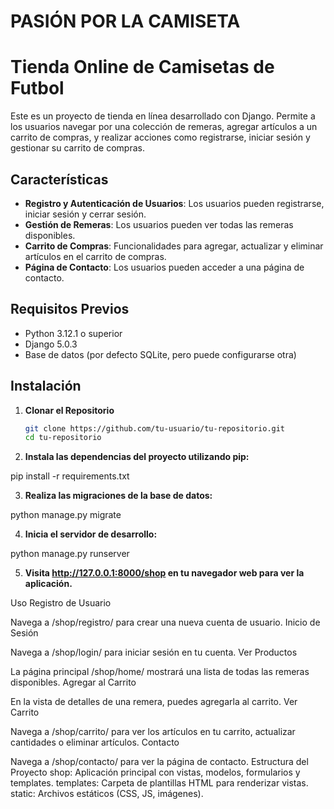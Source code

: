 # PASIÓN POR LA CAMISETA
# Tienda Online de Camisetas de Futbol

Este es un proyecto de tienda en línea desarrollado con Django. Permite a los usuarios navegar por una colección de remeras, agregar artículos a un carrito de compras, y realizar acciones como registrarse, iniciar sesión y gestionar su carrito de compras.

## Características

- **Registro y Autenticación de Usuarios**: Los usuarios pueden registrarse, iniciar sesión y cerrar sesión.
- **Gestión de Remeras**: Los usuarios pueden ver todas las remeras disponibles.
- **Carrito de Compras**: Funcionalidades para agregar, actualizar y eliminar artículos en el carrito de compras.
- **Página de Contacto**: Los usuarios pueden acceder a una página de contacto.

## Requisitos Previos

- Python 3.12.1 o superior
- Django 5.0.3
- Base de datos (por defecto SQLite, pero puede configurarse otra)

## Instalación


1. **Clonar el Repositorio**

   ```bash
   git clone https://github.com/tu-usuario/tu-repositorio.git
   cd tu-repositorio

2. **Instala las dependencias del proyecto utilizando pip:**

pip install -r requirements.txt

3. **Realiza las migraciones de la base de datos:**

python manage.py migrate

4. **Inicia el servidor de desarrollo:**

python manage.py runserver

5. **Visita http://127.0.0.1:8000/shop en tu navegador web para ver la aplicación.**

Uso
Registro de Usuario

Navega a /shop/registro/ para crear una nueva cuenta de usuario.
Inicio de Sesión

Navega a /shop/login/ para iniciar sesión en tu cuenta.
Ver Productos

La página principal /shop/home/ mostrará una lista de todas las remeras disponibles.
Agregar al Carrito

En la vista de detalles de una remera, puedes agregarla al carrito.
Ver Carrito

Navega a /shop/carrito/ para ver los artículos en tu carrito, actualizar cantidades o eliminar artículos.
Contacto

Navega a /shop/contacto/ para ver la página de contacto.
Estructura del Proyecto
shop: Aplicación principal con vistas, modelos, formularios y templates.
templates: Carpeta de plantillas HTML para renderizar vistas.
static: Archivos estáticos (CSS, JS, imágenes).


